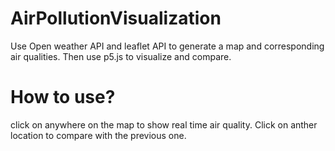 # AirPollutionVisualization

Use Open weather API and leaflet API to generate a map and corresponding air qualities. Then use p5.js to visualize and compare.

# How to use?

click on anywhere on the map to show real time air quality. Click on anther location to compare with the previous one.
